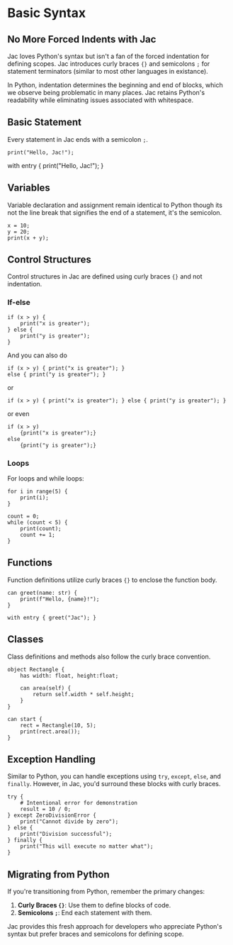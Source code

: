 # Basic Syntax

##  No More Forced Indents with Jac

Jac loves Python's syntax but isn't a fan of the forced indentation for defining scopes. Jac introduces curly braces `{}` and semicolons `;` for statement terminators (similar to most other languages in existance).

In Python, indentation determines the beginning and end of blocks, which we observe being problematic in many places.
Jac retains Python's readability while eliminating issues associated with whitespace.

## Basic Statement

Every statement in Jac ends with a semicolon `;`.

```jac
print("Hello, Jac!");
```

<code-block>
with entry {
    print("Hello, Jac!");
}
</code-block>


## Variables

Variable declaration and assignment remain identical to Python though its not the line break that signifies the end of a statement, it's the semicolon.

```jac
x = 10;
y = 20;
print(x + y);
```

## Control Structures

Control structures in Jac are defined using curly braces `{}` and not indentation.

### If-else

```jac
if (x > y) {
    print("x is greater");
} else {
    print("y is greater");
}
```

And you can also do

```jac
if (x > y) { print("x is greater"); }
else { print("y is greater"); }
```

or

```jac
if (x > y) { print("x is greater"); } else { print("y is greater"); }
```

or even

```jac
if (x > y)
    {print("x is greater");}
else
    {print("y is greater");}
```

### Loops

For loops and while loops:

```jac
for i in range(5) {
    print(i);
}

count = 0;
while (count < 5) {
    print(count);
    count += 1;
}
```

## Functions

Function definitions utilize curly braces `{}` to enclose the function body.

```jac
can greet(name: str) {
    print(f"Hello, {name}!");
}

with entry { greet("Jac"); }
```

## Classes

Class definitions and methods also follow the curly brace convention.

```jac
object Rectangle {
    has width: float, height:float;

    can area(self) {
        return self.width * self.height;
    }
}

can start {
    rect = Rectangle(10, 5);
    print(rect.area());
}
```

## Exception Handling

Similar to Python, you can handle exceptions using `try`, `except`, `else`, and `finally`. However, in Jac, you'd surround these blocks with curly braces.

```jac
try {
    # Intentional error for demonstration
    result = 10 / 0;
} except ZeroDivisionError {
    print("Cannot divide by zero");
} else {
    print("Division successful");
} finally {
    print("This will execute no matter what");
}
```

## Migrating from Python

If you're transitioning from Python, remember the primary changes:

1. **Curly Braces `{}`**: Use them to define blocks of code.
2. **Semicolons `;`**: End each statement with them.

Jac provides this fresh approach for developers who appreciate Python's syntax but prefer braces and semicolons for defining scope.